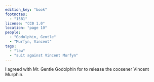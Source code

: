 ```yaml
---
edition_key: "book"
footnotes:
  - "1581"
license: "CC0 1.0"
location: "page 10"
people:
  - "Godolphin, Gentle"
  - "Murfyn, Vincent"
tags:
  - "law"
  - "suit against Vincent Murfyn"
---
```

I agreed with Mr. Gentle Godolphin for to
release the coosener Vincent Murphin.
